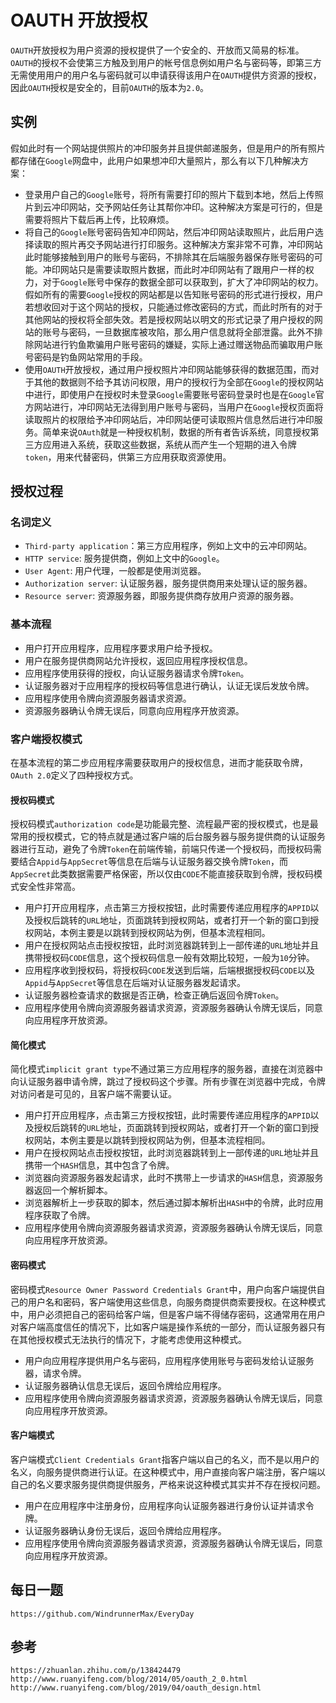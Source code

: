 # OAUTH 开放授权

`OAUTH`开放授权为用户资源的授权提供了一个安全的、开放而又简易的标准。`OAUTH`的授权不会使第三方触及到用户的帐号信息例如用户名与密码等，即第三方无需使用用户的用户名与密码就可以申请获得该用户在`OAUTH`提供方资源的授权，因此`OAUTH`授权是安全的，目前`OAUTH`的版本为`2.0`。

## 实例

假如此时有一个网站提供照片的冲印服务并且提供邮递服务，但是用户的所有照片都存储在`Google`网盘中，此用户如果想冲印大量照片，那么有以下几种解决方案：

- 登录用户自己的`Google`账号，将所有需要打印的照片下载到本地，然后上传照片到云冲印网站，交予网站任务让其帮你冲印。这种解决方案是可行的，但是需要将照片下载后再上传，比较麻烦。
- 将自己的`Google`账号密码告知冲印网站，然后冲印网站读取照片，此后用户选择读取的照片再交予网站进行打印服务。这种解决方案非常不可靠，冲印网站此时能够接触到用户的账号与密码，不排除其在后端服务器保存账号密码的可能。冲印网站只是需要读取照片数据，而此时冲印网站有了跟用户一样的权力，对于`Google`账号中保存的数据全部可以获取到，扩大了冲印网站的权力。假如所有的需要`Google`授权的网站都是以告知账号密码的形式进行授权，用户若想收回对于这个网站的授权，只能通过修改密码的方式，而此时所有的对于其他网站的授权将全部失效。若是授权网站以明文的形式记录了用户授权的网站的账号与密码，一旦数据库被攻陷，那么用户信息就将全部泄露。此外不排除网站进行钓鱼欺骗用户账号密码的嫌疑，实际上通过赠送物品而骗取用户账号密码是钓鱼网站常用的手段。
- 使用`OAUTH`开放授权，通过用户授权照片冲印网站能够获得的数据范围，而对于其他的数据则不给予其访问权限，用户的授权行为全部在`Google`的授权网站中进行，即使用户在授权时未登录`Google`需要账号密码登录时也是在`Google`官方网站进行，冲印网站无法得到用户账号与密码，当用户在`Google`授权页面将读取照片的权限给予冲印网站后，冲印网站便可读取照片信息然后进行冲印服务。简单来说`OAuth`就是一种授权机制，数据的所有者告诉系统，同意授权第三方应用进入系统，获取这些数据，系统从而产生一个短期的进入令牌`token`，用来代替密码，供第三方应用获取资源使用。

## 授权过程

### 名词定义

- `Third-party application`：第三方应用程序，例如上文中的云冲印网站。
- `HTTP service`: 服务提供商，例如上文中的`Google`。
- `User Agent`: 用户代理，一般都是使用浏览器。
- `Authorization server`: 认证服务器，服务提供商用来处理认证的服务器。
- `Resource server`: 资源服务器，即服务提供商存放用户资源的服务器。

### 基本流程

- 用户打开应用程序，应用程序要求用户给予授权。
- 用户在服务提供商网站允许授权，返回应用程序授权信息。
- 应用程序使用获得的授权，向认证服务器请求令牌`Token`。
- 认证服务器对于应用程序的授权码等信息进行确认，认证无误后发放令牌。
- 应用程序使用令牌向资源服务器请求资源。
- 资源服务器确认令牌无误后，同意向应用程序开放资源。

### 客户端授权模式

在基本流程的第二步应用程序需要获取用户的授权信息，进而才能获取令牌，`OAuth 2.0`定义了四种授权方式。

#### 授权码模式

授权码模式`authorization code`是功能最完整、流程最严密的授权模式，也是最常用的授权模式，它的特点就是通过客户端的后台服务器与服务提供商的认证服务器进行互动，避免了令牌`Token`在前端传输，前端只传递一个授权码，而授权码需要结合`Appid`与`AppSecret`等信息在后端与认证服务器交换令牌`Token`，而`AppSecret`此类数据需要严格保密，所以仅由`CODE`不能直接获取到令牌，授权码模式安全性非常高。

- 用户打开应用程序，点击第三方授权按钮，此时需要传递应用程序的`APPID`以及授权后跳转的`URL`地址，页面跳转到授权网站，或者打开一个新的窗口到授权网站，本例主要是以跳转到授权网站为例，但基本流程相同。
- 用户在授权网站点击授权按钮，此时浏览器跳转到上一部传递的`URL`地址并且携带授权码`CODE`信息，这个授权码信息一般有效期比较短，一般为`10`分钟。
- 应用程序收到授权码，将授权码`CODE`发送到后端，后端根据授权码`CODE`以及`Appid`与`AppSecret`等信息在后端对认证服务器发起请求。
- 认证服务器检查请求的数据是否正确，检查正确后返回令牌`Token`。
- 应用程序使用令牌向资源服务器请求资源，资源服务器确认令牌无误后，同意向应用程序开放资源。

#### 简化模式

简化模式`implicit grant type`不通过第三方应用程序的服务器，直接在浏览器中向认证服务器申请令牌，跳过了授权码这个步骤。所有步骤在浏览器中完成，令牌对访问者是可见的，且客户端不需要认证。

- 用户打开应用程序，点击第三方授权按钮，此时需要传递应用程序的`APPID`以及授权后跳转的`URL`地址，页面跳转到授权网站，或者打开一个新的窗口到授权网站，本例主要是以跳转到授权网站为例，但基本流程相同。
- 用户在授权网站点击授权按钮，此时浏览器跳转到上一部传递的`URL`地址并且携带一个`HASH`信息，其中包含了令牌。
- 浏览器向资源服务器发起请求，此时不携带上一步请求的`HASH`信息，资源服务器返回一个解析脚本。
- 浏览器解析上一步获取的脚本，然后通过脚本解析出`HASH`中的令牌，此时应用程序获取了令牌。
- 应用程序使用令牌向资源服务器请求资源，资源服务器确认令牌无误后，同意向应用程序开放资源。

#### 密码模式

密码模式`Resource Owner Password Credentials Grant`中，用户向客户端提供自己的用户名和密码，客户端使用这些信息，向服务商提供商索要授权。在这种模式中，用户必须把自己的密码给客户端，但是客户端不得储存密码，这通常用在用户对客户端高度信任的情况下，比如客户端是操作系统的一部分，而认证服务器只有在其他授权模式无法执行的情况下，才能考虑使用这种模式。

- 用户向应用程序提供用户名与密码，应用程序使用账号与密码发给认证服务器，请求令牌。
- 认证服务器确认信息无误后，返回令牌给应用程序。
- 应用程序使用令牌向资源服务器请求资源，资源服务器确认令牌无误后，同意向应用程序开放资源。

#### 客户端模式

客户端模式`Client Credentials Grant`指客户端以自己的名义，而不是以用户的名义，向服务提供商进行认证。在这种模式中，用户直接向客户端注册，客户端以自己的名义要求服务提供商提供服务，严格来说这种模式其实并不存在授权问题。

- 用户在应用程序中注册身份，应用程序向认证服务器进行身份认证并请求令牌。
- 认证服务器确认身份无误后，返回令牌给应用程序。
- 应用程序使用令牌向资源服务器请求资源，资源服务器确认令牌无误后，同意向应用程序开放资源。

## 每日一题

```
https://github.com/WindrunnerMax/EveryDay
```

## 参考

```
https://zhuanlan.zhihu.com/p/138424479
http://www.ruanyifeng.com/blog/2014/05/oauth_2_0.html
http://www.ruanyifeng.com/blog/2019/04/oauth_design.html
```
